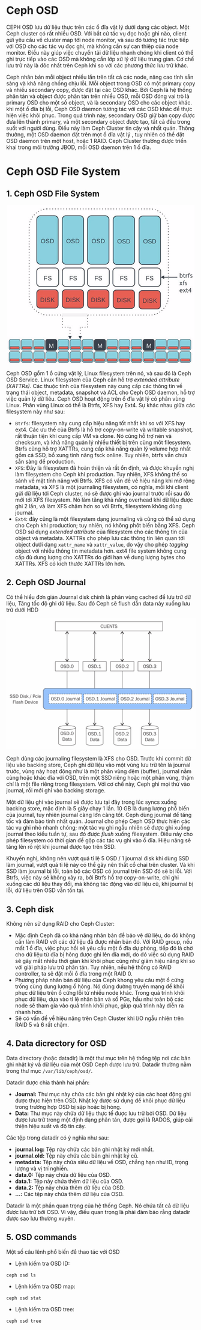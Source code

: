 # Ceph OSD

CEPH OSD lưu dữ liệu thực trên các ổ đĩa vật lý dưới dạng các object. Một Ceph cluster có rất nhiều OSD. Với bẩt cứ tác vụ đọc hoặc ghi nào, client gửi yêu cầu về cluster map tới node monitor, và sau đó tương tác trực tiếp với OSD cho các tác vụ đọc ghi, mà không cần sự can thiệp của node monitor. Điều này giúp việc chuyển tải dữ liệu nhanh chóng khi client có thể ghi trực tiếp vào các OSD mà không cần lớp xử lý dữ liệu trung gian. Cơ chế lưu trữ này là đôc nhất trên Ceph khi so với các phương thức lưu trữ khác.

Ceph nhân bản mỗi object nhiều lần trên tất cả các node, nâng cao tính sẵn sàng và khả năng chống chịu lỗi. Mỗi object trong OSD có một primary copy và nhiều secondary copy, được đặt tại các OSD khác. Bởi Ceph là hệ thống phân tán và object được phân tán trên nhiều OSD, mỗi OSD đóng vai trò là primary OSD cho một số object, và là secondary OSD cho các object khác. khi một ổ đĩa bị lỗi, Ceph OSD daemon tương tác với các OSD khác để thực hiện việc khôi phục. Trong quá trình này, secondary OSD giữ bản copy được đưa lên thành primary, và một secondary object được tạo, tất cả đều trong suốt với người dùng. Điều này làm Ceph Cluster tin cậy và nhất quán. Thông thường, một OSD daemon đặt trên mọt ổ đĩa vật lý , tuy nhiên có thể đặt OSD daemon trên một host, hoặc 1 RAID. Ceph Cluster thường được triển khai trong môi trường JBOD, mỗi OSD daemon trên 1 ổ đĩa.

# Ceph OSD File System



## 1. Ceph OSD File System

<p align="center">
<img src="/Picture/Storage/osd1.png">
</p>

Ceph OSD gồm 1 ổ cứng vật lý, Linux filesystem trên nó, và sau đó là Ceph OSD Service. Linux filesystem của Ceph cần hỗ trợ *extended attribute (XATTRs)*. Các thuộc tính của filesystem này cung cấp các thông tin về trạng thái object, metadata, snapshot và ACL cho Ceph OSD daemon, hỗ trợ việc quản lý dữ liêu.
Ceph OSD hoạt động trên ổ đĩa vật lý có phân vùng Linux. Phân vùng Linux có thể là Btrfs, XFS hay Ext4. Sự khác nhau giữa các filesystem này như sau:

- `Btrfs`: filesystem này cung cấp hiệu năng tốt nhất khi so với XFS hay ext4. Các ưu thế của Btrfs là hỗ trợ copy-on-write và writable snapshot, rất thuận tiện khi cung cấp VM và clone. Nó cũng hỗ trợ nén và checksum, và khả năng quản lý nhiều thiết bị trên cùng môt filesystem. Btrfs cũng hỗ trợ XATTRs, cung cấp khả năng quản lý volume hợp nhất gồm cả SSD, bổ xung tính năng fsck online. Tuy nhiên, btrfs vẫn chưa sẵn sàng để production.
- `XFS`: Đây là filesystem đã hoàn thiện và rất ổn định, và được khuyến nghị làm filesystem cho Ceph khi production. Tuy nhiên, XFS không thế so sánh về mặt tính năng với Btrfs. XFS có vấn đề về hiệu năng khi mở rộng metadata, và XFS là một journaling filesystem, có nghĩa, mỗi khi client gửi dữ liệu tới Ceph cluster, nó sẽ được ghi vào journal trước rồi sau đó mới tới XFS filesystem. Nó làm tăng khả năng overhead khi dữ liệu được ghi 2 lần, và làm XFS chậm hơn so với Btrfs, filesystem không dùng journal.
- `Ext4`: đây cũng là một filesystem dạng journaling và cũng có thể sử dụng cho Ceph khi production; tuy nhiên, nó không phôt biến bằng XFS. Ceph OSD sử dụng *extended attribute* của filesystem cho các thông tin của object và metadata. XATTRs cho phép lưu các thông tin liên quan tới object dưới dạng `xattr_name` và `xattr_value`, do vậy cho phép *tagging* object với nhiều thông tin metadata hơn. ext4 file system không cung cấp đủ dung lượng cho XATTRs do giới hạn về dung lượng bytes cho XATTRs. XFS có kích thước XATTRs lớn hơn.

## 2. Ceph OSD Journal

Có thể hiểu đơn giản Journal disk chính là phân vùng cached để lưu trữ dữ liệu, Tăng tốc độ ghi dữ liệu. Sau đó Ceph sẽ flush dần data này xuống lưu trữ dưới HDD

<p align="center">
<img src="/Picture/Storage/journal1.png">
</p>
Ceph dùng các journaling filesystem là XFS cho OSD. Trước khi commit dữ liệu vào backing store, Ceph ghi dữ liệu vào một vùng lưu trữ tên là journal trước, vùng này hoạt động như là một phân vùng đệm (buffer), journal nằm cùng hoặc khác đĩa với OSD, trên một SSD riêng hoặc một phân vùng, thậm chí là một file riêng trong filesystem. Với cơ chế này, Ceph ghi mọi thứ vào journal, rồi mới ghi vào backing storage.

Một dữ liệu ghi vào journal sẽ được lưu tại đây trong lúc syncs xuống backing store, mặc định là 5 giây chạy 1 lần. 10 GB là dung lượng phổ biến của journal, tuy nhiên journal càng lớn càng tốt. Ceph dùng journal để tăng tốc và đảm bảo tính nhất quán. Journal cho phép Ceph OSD thực hiện các tác vụ ghi nhỏ nhanh chóng; một tác vụ ghi ngẫu nhiên sẽ được ghi xuống journal theo kiểu tuần tự, sau đó được *flush* xuống filesystem. Điều này cho phép filesystem có thời gian để gộp các tác vụ ghi vào ổ đĩa. Hiệu năng sẽ tăng lên rõ rệt khi journal được tạo trên SSD.

Khuyến nghị, không nên vượt quá tỉ lệ 5 OSD / 1 journal đisk khi dùng SSD làm journal, vượt quá tỉ lệ này có thể gây nên thắt cổ chai trên cluster. Và khi SSD làm journal bị lỗi, toàn bộ các OSD có journal trên SSD đó sẽ bị lỗi.
Với Btrfs, việc này sẽ không xảy ra, bởi Btrfs hỗ trợ copy-on-write, chỉ ghi xuống các dữ liệu thay đổi, mà không tác động vào dữ liệu cũ, khi journal bị lỗi, dữ liệu trên OSD vẫn tồn tại.



## 3. Ceph disk
Không nên sử dụng RAID cho Ceph Cluster:
- Mặc định Ceph đã có khả năng nhân bản để bảo vệ dữ liệu, do đó không cần làm RAID với các dữ liệu đã được nhân bản đó. Với RAID group, nếu mất 1 ổ đĩa, việc phục hồi sẽ yêu cầu một ổ đĩa dự phòng, tiếp đó là chờ cho dữ liệu từ đĩa bị hỏng được ghi lên đĩa mới, do đó việc sử dụng RAID sẽ gây mất nhiều thời gian khi khôi phục cũng như giảm hiệu năng khi so với giải pháp lưu trữ phân tán. Tuy nhiên, nếu hệ thống có RAID controller, ta sẽ đặt mỗi ổ đĩa trong một RAID 0.
- Phương pháp nhân bản dữ liệu của Ceph khong yêu câu một ổ cứng trống cùng dung lượng ổ hỏng. Nó dùng đường truyền mạng để khôi phục dữ liệu trên ổ cứng lỗi từ nhiều node khác. Trong quá trình khôi phục dữ liệu, dựa vào tỉ lệ nhân bản và số PGs, hầu như toàn bộ các node sẽ tham gia vào quá trình khôi phục, giúp quá trình này diễn ra nhanh hơn.
- Sẽ có vấn đề về hiệu năng trên Ceph Cluster khi I/O ngẫu nhiên trên RAID 5 và 6 rất chậm.

## 4. Data dicrectory for OSD

Data directory (hoặc datadir) là một thư mục trên hệ thống tệp nơi các bản ghi nhật ký và dữ liệu của một OSD Ceph được lưu trữ. Datadir thường nằm trong thư mục `/var/lib/ceph/osd/`.

Datadir được chia thành hai phần:

* **Journal:** Thư mục này chứa các bản ghi nhật ký của các hoạt động ghi được thực hiện trên OSD. Nhật ký được sử dụng để khôi phục dữ liệu trong trường hợp OSD bị sập hoặc bị hỏng.
* **Data:** Thư mục này chứa dữ liệu thực tế được lưu trữ bởi OSD. Dữ liệu được lưu trữ trong một định dạng phân tán, được gọi là RADOS, giúp cải thiện hiệu suất và độ tin cậy.

Các tệp trong datadir có ý nghĩa như sau:

* **journal.log:** Tệp này chứa các bản ghi nhật ký mới nhất.
* **journal.old:** Tệp này chứa các bản ghi nhật ký cũ.
* **metadata:** Tệp này chứa siêu dữ liệu về OSD, chẳng hạn như ID, trọng lượng và vị trí nghiền.
* **data.0:** Tệp này chứa dữ liệu của OSD.
* **data.1:** Tệp này chứa thêm dữ liệu của OSD.
* **data.2:** Tệp này chứa thêm dữ liệu của OSD.
* **...:** Các tệp này chứa thêm dữ liệu của OSD.

Datadir là một phần quan trọng của hệ thống Ceph. Nó chứa tất cả dữ liệu được lưu trữ bởi OSD. Vì vậy, điều quan trọng là phải đảm bảo rằng datadir được sao lưu thường xuyên.

## 5. OSD commands
Một số câu lênh phổ biến để thao tác với OSD


- Lệnh kiểm tra OSD ID:
```
ceph osd ls
```

- Lệnh kiểm tra OSD map:
```
ceph osd stat
```

- Lệnh kiểm tra OSD tree:
```
ceph osd tree
```

